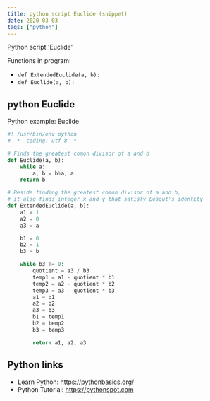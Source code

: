 ```yaml
---
title: python script Euclide (snippet)
date: 2020-03-03
tags: ["python"]
---
```

Python script 'Euclide'

Functions in program: 
* `def ExtendedEuclide(a, b):`
* `def Euclide(a, b):`

## python Euclide

Python example: Euclide

```python
#! /usr/bin/env python
# -*- coding: utf-8 -*-

# Finds the greatest comon divisor of a and b
def Euclide(a, b):
	while a:
		a, b = b%a, a
	return b

# Beside finding the greatest comon divisor of a and b, 
# it also finds integer x and y that satisfy Bésout's identity
def ExtendedEuclide(a, b):
	a1 = 1
	a2 = 0
	a3 = a

	b1 = 0
	b2 = 1
	b3 = b

	while b3 != 0:
		quotient = a3 / b3
		temp1 = a1 - quotient * b1
		temp2 = a2 - quotient * b2
		temp3 = a3 - quotient * b3
		a1 = b1
		a2 = b2
		a3 = b3
		b1 = temp1
		b2 = temp2
		b3 = temp3

		return a1, a2, a3

```

## Python links

- Learn Python: https://pythonbasics.org/
- Python Tutorial: https://pythonspot.com
